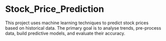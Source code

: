 # Stock_Price_Prediction
This project uses machine learning techniques to predict stock prices based on historical data. The primary goal is to analyse trends, pre-process data, build predictive models, and evaluate their accuracy.
